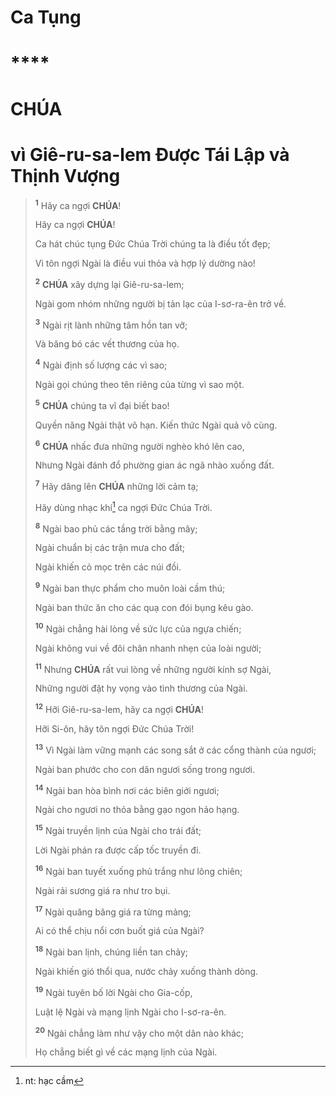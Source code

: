 # Ca Tụng

# ****

# CHÚA

# vì Giê-ru-sa-lem Được Tái Lập và Thịnh Vượng

> <sup><b>1</b></sup> Hãy ca ngợi **CHÚA**!
> 
> Hãy ca ngợi **CHÚA**!
>
> Ca hát chúc tụng Đức Chúa Trời chúng ta là điều tốt đẹp;
>
> Vì tôn ngợi Ngài là điều vui thỏa và hợp lý dường nào!
>
> <sup><b>2</b></sup> **CHÚA** xây dựng lại Giê-ru-sa-lem;
>
> Ngài gom nhóm những người bị tản lạc của I-sơ-ra-ên trở về.
>
> <sup><b>3</b></sup> Ngài rịt lành những tâm hồn tan vỡ;
>
> Và băng bó các vết thương của họ.
>
> <sup><b>4</b></sup> Ngài định số lượng các vì sao;
>
> Ngài gọi chúng theo tên riêng của từng vì sao một.
>
> <sup><b>5</b></sup> **CHÚA** chúng ta vĩ đại biết bao!
>
> Quyền năng Ngài thật vô hạn. Kiến thức Ngài quả vô cùng.
>
> <sup><b>6</b></sup> **CHÚA** nhấc đưa những người nghèo khó lên cao,
>
> Nhưng Ngài đánh đổ phường gian ác ngã nhào xuống đất.
>
> <sup><b>7</b></sup> Hãy dâng lên **CHÚA** những lời cảm tạ;
>
> Hãy dùng nhạc khí[^1-6683ee82-8cf5-4d02-a927-8b5238245b8f] ca ngợi Đức Chúa Trời.
>
> <sup><b>8</b></sup> Ngài bao phủ các tầng trời bằng mây;
>
> Ngài chuẩn bị các trận mưa cho đất;
>
> Ngài khiến cỏ mọc trên các núi đồi.
>
> <sup><b>9</b></sup> Ngài ban thực phẩm cho muôn loài cầm thú;
>
> Ngài ban thức ăn cho các quạ con đói bụng kêu gào.
>
> <sup><b>10</b></sup> Ngài chẳng hài lòng về sức lực của ngựa chiến;
>
> Ngài không vui về đôi chân nhanh nhẹn của loài người;
>
> <sup><b>11</b></sup> Nhưng **CHÚA** rất vui lòng về những người kính sợ Ngài,
>
> Những người đặt hy vọng vào tình thương của Ngài.
>
> <sup><b>12</b></sup> Hỡi Giê-ru-sa-lem, hãy ca ngợi **CHÚA**!
>
> Hỡi Si-ôn, hãy tôn ngợi Đức Chúa Trời!
>
> <sup><b>13</b></sup> Vì Ngài làm vững mạnh các song sắt ở các cổng thành của ngươi;
>
> Ngài ban phước cho con dân ngươi sống trong ngươi.
>
> <sup><b>14</b></sup> Ngài ban hòa bình nơi các biên giới ngươi;
>
> Ngài cho ngươi no thỏa bằng gạo ngon hảo hạng.
>
> <sup><b>15</b></sup> Ngài truyền lịnh của Ngài cho trái đất;
>
> Lời Ngài phán ra được cấp tốc truyền đi.
>
> <sup><b>16</b></sup> Ngài ban tuyết xuống phủ trắng như lông chiên;
>
> Ngài rải sương giá ra như tro bụi.
>
> <sup><b>17</b></sup> Ngài quăng băng giá ra từng mảng;
>
> Ai có thể chịu nổi cơn buốt giá của Ngài?
>
> <sup><b>18</b></sup> Ngài ban lịnh, chúng liền tan chảy;
>
> Ngài khiến gió thổi qua, nước chảy xuống thành dòng.
>
> <sup><b>19</b></sup> Ngài tuyên bố lời Ngài cho Gia-cốp,
>
> Luật lệ Ngài và mạng lịnh Ngài cho I-sơ-ra-ên.
>
> <sup><b>20</b></sup> Ngài chẳng làm như vậy cho một dân nào khác;
>
> Họ chẳng biết gì về các mạng lịnh của Ngài.

[^1-6683ee82-8cf5-4d02-a927-8b5238245b8f]: nt: hạc cầm